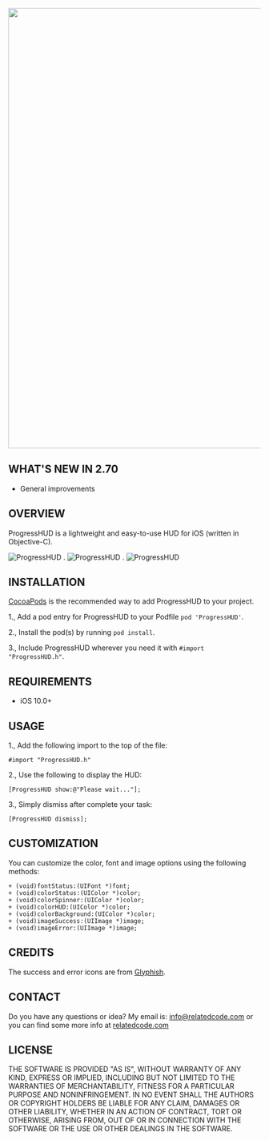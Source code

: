 <a href='https://github.com/relatedcode/appdesignkit'><img src="https://relatedcode.com/github/header16.png" width="880"></a>

## WHAT'S NEW IN 2.70

- General improvements

## OVERVIEW

ProgressHUD is a lightweight and easy-to-use HUD for iOS (written in Objective-C).

![ProgressHUD](http://relatedcode.com/github/progresshud811.png)
.
![ProgressHUD](http://relatedcode.com/github/progresshud812.png)
.
![ProgressHUD](http://relatedcode.com/github/progresshud813.png)

## INSTALLATION

[CocoaPods](http://cocoapods.org) is the recommended way to add ProgressHUD to your project.

1., Add a pod entry for ProgressHUD to your Podfile `pod 'ProgressHUD'`.

2., Install the pod(s) by running `pod install`.

3., Include ProgressHUD wherever you need it with `#import "ProgressHUD.h"`.

## REQUIREMENTS

- iOS 10.0+

## USAGE

1., Add the following import to the top of the file:

```
#import "ProgressHUD.h"
```

2., Use the following to display the HUD:

```
[ProgressHUD show:@"Please wait..."];
```

3., Simply dismiss after complete your task:

```
[ProgressHUD dismiss];
```

## CUSTOMIZATION

You can customize the color, font and image options using the following methods:

```
+ (void)fontStatus:(UIFont *)font;
+ (void)colorStatus:(UIColor *)color;
+ (void)colorSpinner:(UIColor *)color;
+ (void)colorHUD:(UIColor *)color;
+ (void)colorBackground:(UIColor *)color;
+ (void)imageSuccess:(UIImage *)image;
+ (void)imageError:(UIImage *)image;
```

## CREDITS

The success and error icons are from [Glyphish](http://glyphish.com).

## CONTACT

Do you have any questions or idea? My email is: info@relatedcode.com or you can find some more info at [relatedcode.com](http://relatedcode.com)

## LICENSE

THE SOFTWARE IS PROVIDED "AS IS", WITHOUT WARRANTY OF ANY KIND, EXPRESS OR
IMPLIED, INCLUDING BUT NOT LIMITED TO THE WARRANTIES OF MERCHANTABILITY,
FITNESS FOR A PARTICULAR PURPOSE AND NONINFRINGEMENT. IN NO EVENT SHALL THE
AUTHORS OR COPYRIGHT HOLDERS BE LIABLE FOR ANY CLAIM, DAMAGES OR OTHER
LIABILITY, WHETHER IN AN ACTION OF CONTRACT, TORT OR OTHERWISE, ARISING FROM,
OUT OF OR IN CONNECTION WITH THE SOFTWARE OR THE USE OR OTHER DEALINGS IN
THE SOFTWARE.
